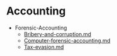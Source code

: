 
# Accounting

- Forensic-Accounting
  - [Bribery-and-corruption.md](./Bribery-and-corruption.md)
  - [Computer-forensic-accounting.md](./Computer-forensic-accounting.md)
  - [Tax-evasion.md](./Tax-evasion.md)
